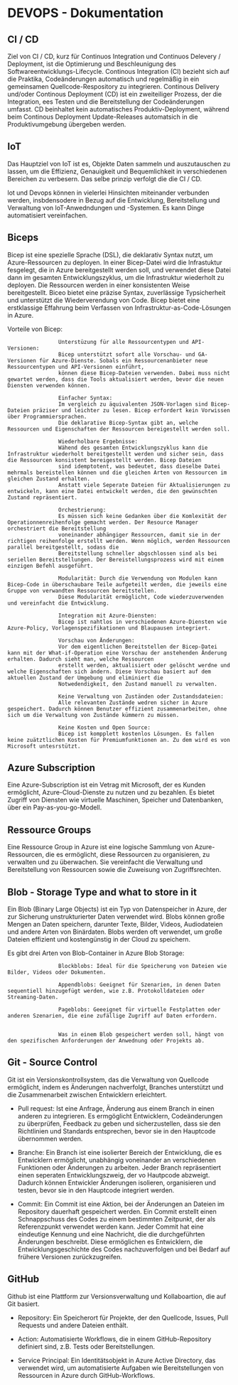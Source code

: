 # DEVOPS - Dokumentation

## CI / CD
Ziel von CI / CD, kurz für Continuos Integration und Continuos Delevery / Deployment, ist die Optimierung und Beschleunigung des Softwareentwicklungs-Lifecycle.
Continous Integration (CI) bezieht sich auf die Praktika, Codeänderungen automatisch und regelmäßig in ein gemeinsamen Quellcode-Respository zu integrieren. 
Continous Delivery und/oder Continous Deployment (CD) ist ein zweiteiliger Prozess, der die Integration, ees Testen und die Bereitstellung der Codeänderungen umfasst. CD beinhaltet kein automatisches Produktiv-Deployment, während beim Continous Deployment Update-Releases automatsich in die Produktivumgebung übergeben werden. 

## loT 
Das Hauptziel von IoT ist es, Objekte Daten sammeln und auszutauschen zu lassen, um die Effizienz, Genauigkeit und Bequemlichkeit in verschiedenen Bereichen zu verbesern. Das selbe prinzip verfolgt die die CI / CD.

lot und Devops können in vielerlei Hinsichten miteinander verbunden werden, insbdensodere in Bezug auf die Entwicklung, Bereitstellung und Verwaltung von loT-Anwedndungen und -Systemen. Es kann Dinge automatisiert vereinfachen. 

## Biceps
Bicep ist eine spezielle Sprache (DSL), die deklarativ Syntax nutzt, um Azure-Ressourcen zu deployen. In einer Bicep-Datei wird die Infrastuktur fesgelegt, die in Azure bereitgestellt werden soll, und verwendet diese Datei dann im gesamten Entwicklungszyklus, um die Infrastruktur wiederholt zu deployen. Die Ressourcen werden in einer konsistenten Weise bereitgestellt.
Biceo bietet eine präzise Syntax, zuverlässige Typsicherheit und unterstützt die Wiederverendung von Code. Bicep bietet eine erstklassige Effahrung beim Verfassen von Infrastruktur-as-Code-Lösungen in Azure.

Vorteile von Bicep: 

                    Ünterstüzung für alle Ressourcentypen und API-Versionen:
                    Bicep unterstützt sofort alle Vorschau- und GA-Versionen für Azure-Dienste. Sobals ein Ressourcenanbieter neue Ressourcentypen und API-Versionen einführt, 
                    können diese Bicep-Dateien verwenden. Dabei muss nicht gewartet werden, dass die Tools aktualisiert werden, bevor die neuen Diensten verwenden können.

                    Einfacher Syntax:
                    Im vergleich zu äquivalenten JSON-Vorlagen sind Bicep-Dateien präziser und leichter zu lesen. Bicep erfordert kein Vorwissen über Programmiersprachen. 
                    Die deklarative Bicep-Syntax gibt an, welche Ressourcen und Eigenschaften der Ressourcen bereigestellt werden soll.

                    Wiederholbare Ergebnisse: 
                    Wähend des gesamten Entwicklungszyklus kann die Infrastruktur wiederholt bereitgestellt werden und sicher sein, dass die Ressourcen konsistent bereigestellt werden. Bicep Dateien 
                    sind idemptotent, was bedeutet, dass dieselbe Datei mehrmals bereistellen können und die gleichen Arten von Ressourcen im gleichen Zustand erhalten. 
                    Anstatt viele Seperate Dateien für Aktualisierungen zu entwickeln, kann eine Datei entwickelt werden, die den gewünschten Zustand repräsentiert. 

                    Orchestrierung: 
                    Es müssen sich keine Gedanken über die Komlexität der Operationnenreihenfolge gemacht werden. Der Resource Manager orchestriert die Bereitstellung 
                    voneinander abhängiger Ressourcen, damit sie in der richtigen reihenfolge erstellt werden. Wenn möglich, werden Ressourcen parallel bereitgestellt, sodass die 
                    Bereitstellung schneller abgschlossen sind als bei seriellen Bereitstellungen. Der Bereistellungsprozess wird mit einem einzigen Befehl ausgeführt.

                    Modularität: Durch die Verwendung von Modulen kann Bicep-Code in überschaubare Teile aufgeteilt werden, die jeweils eine Gruppe von verwandten Ressourcen bereitstellen.
                    Diese Modularität ermöglicht, Code wiederzuverwenden und vereinfacht die Entwicklung. 

                    Integration mit Azure-Diensten: 
                    Bicep ist nahtlos in verschiedenen Azure-Diensten wie Azure-Policy, Vorlagenspezifikationen und Blaupausen integriert. 

                    Vorschau von Änderungen: 
                    Vor dem eigentlichen Bereitstellen der Bicep-Datei kann mit der What-if-Operation eine Vorschau der anstehenden Änderung erhalten. Dadurch sieht man, welche Ressourcen
                    erstellt werden, aktualisiert oder gelöscht werdne und welche Eigenschaften sich ändern. Diese Vorschau basiert auf dem aktuellen Zustand der Umgebung und eliminiert die
                    Notwedendigkeit, den Zustand manuell zu verwalten. 

                    Keine Verwaltung von Zuständen oder Zustandsdateien: 
                    Alle relevanten Zustände wedren sicher in Azure gespeichert. Dadurch können Benutzer effizient zusammenarbeiten, ohne sich um die Verwaltung von Zustände kümmern zu müssen.

                    Keine Kosten und Open Source: 
                    Bicep ist kompplett kostenlos Lösungen. Es fallen keine zuätztlichen Kosten für Premiumfunktionen an. Zu dem wird es von Microsoft untesrstützt.

## Azure Subscription 
Eine Azure-Subscription ist ein Vetrag mit Microsoft, der es Kunden ermöglicht, Azure-Cloud-Dienste zu nutzen und zu bezahlen. Es bietet Zugriff von Diensten wie virtuelle Maschinen, 
Speicher und Datenbanken, über ein Pay-as-you-go-Modell.

## Ressource Groups
Eine Ressource Group in Azure ist eine logische Sammlung von Azure-Ressourcen, die es ermöglicht, diese Ressourcen zu organisieren, zu verwalten und zu überwachen. Sie vereinfacht die Verwaltung und Bereitstellung von Ressourcen sowie die Zuweisung von Zugriffsrechten. 

## Blob - Storage Type and what to store in it 
Ein Blob (Binary Large Objects) ist ein Typ von Datenspeicher in Azure, der zur Sicherung unstrukturierter Daten verwendet wird. Blobs können große Mengen an Daten speichern, darunter Texte, Bilder, Videos, Audiodateien und andere Arten von Binärdaten. Blobs werden oft verwendet, um große Dateien effizient und kostengünstig in der Cloud zu speichern. 

Es gibt drei Arten von Blob-Container in Azure Blob Storage: 

                    Blockblobs: Ideal für die Speicherung von Dateien wie Bilder, Videos oder Dokumenten.

                    Appendblobs: Geeignet für Szenarien, in denen Daten sequentiell hinzugefügt werden, wie z.B. Protokolldateien oder Streaming-Daten.

                    Pageblobs: Geeeignet für virtuelle Festplatten oder anderen Szenarien, die eine zufällige Zugriff auf Daten erfordern.
                
                
                    Was in einem Blob gespeichert werden soll, hängt von den spezifischen Anforderungen der Anwednung oder Projekts ab.

## Git - Source Control              
Git ist ein Versionskontrollsystem, das die Verwaltung von Quellcode ermöglicht, indem es Änderungen nachverfolgt, Branches unterstützt und die Zusammenarbeit zwischen Entwicklern erleichtert.

- Pull request: Ist eine Anfrage, Änderung aus einem Branch in einen anderen zu integrieren. Es ermgöglicht Entwicklern, Codeänderungen zu überprüfen, Feedback zu geben und sicherzustellen,
  dass sie den Richtlinien und Standards entsprechen, bevor sie in den Hauptcode übernommen werden. 

- Branche: Ein Branch ist eine isolierter Bereich der Entwicklung, die es Entwicklern ermöglicht, unabhängig voneinander an verschiedenen Funktionen oder Änderungen zu arbeiten. Jeder
  Branch repräsentiert einen seperaten Entwicklungszweig, der vo Hautpcode abzweigt. Dadurch können Entwickler Änderungen isolieren, organisieren und testen, bevor sie in den Hauptcode integriert werden.

- Commit: Ein Commit ist eine Aktion, bei der Änderungen an Dateien im Repository dauerhaft gespeichert werden. Ein Commit erstellt einen Schnappschuss des Codes zu einem bestimmten 
  Zeitpunkt, der als Referenzpunkt verwendet werden kann. Jeder Commit hat eine eindeutige Kennung und eine Nachricht, die die durchgeführten Änderungen beschreibt. Diese ermöglichen es Entwicklern, die Entwicklungsgeschichte des Codes nachzuverfolgen und bei Bedarf auf frühere Versionen zurückzugreifen.

## GitHub
Github ist eine Plattform zur Versionsverwaltung und Kollaboartion, die auf Git basiert. 

- Repository: Ein Speicherort für Projekte, der den Quellcode, Issues, Pull Requests und andere Dateien enthält. 

- Action: Automatisierte Workflows, die in einem GitHub-Repository definiert sind, z.B. Tests oder Bereitstellungen. 

- Service Principal: Ein Identitätsobjekt in Azure Active Directory, das verwendet wird, um automatisierte Aufgaben wie Bereitstellungen von Ressourcen in Azure durch GitHub-Workflows.
                